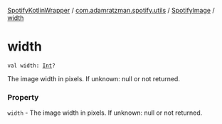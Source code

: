 [SpotifyKotlinWrapper](../../index.md) / [com.adamratzman.spotify.utils](../index.md) / [SpotifyImage](index.md) / [width](./width.md)

# width

`val width: `[`Int`](https://kotlinlang.org/api/latest/jvm/stdlib/kotlin/-int/index.html)`?`

The image width in pixels. If unknown: null or not returned.

### Property

`width` - The image width in pixels. If unknown: null or not returned.